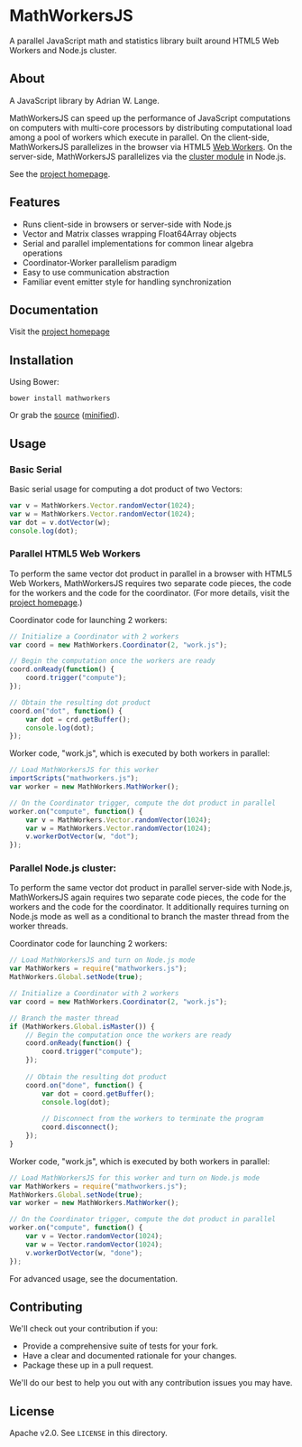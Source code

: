 # MathWorkersJS

A parallel JavaScript math and statistics library built around HTML5 Web Workers and Node.js cluster.

## About

A JavaScript library by Adrian W. Lange.

MathWorkersJS can speed up the performance of JavaScript computations on computers with multi-core processors by distributing computational load among
a pool of workers which execute in parallel.
On the client-side, MathWorkersJS parallelizes in the browser via HTML5 [Web Workers](https://developer.mozilla.org/en-US/docs/Web/API/Web_Workers_API).
On the server-side, MathWorkersJS parallelizes via the [cluster module](http://nodejs.org/api/cluster.html) in Node.js.

See the [project homepage](http://www.mathworkersjs.org/).

## Features

- Runs client-side in browsers or server-side with Node.js
- Vector and Matrix classes wrapping Float64Array objects
- Serial and parallel implementations for common linear algebra operations
- Coordinator-Worker parallelism paradigm
- Easy to use communication abstraction
- Familiar event emitter style for handling synchronization

## Documentation

Visit the [project homepage](http://www.mathworkersjs.org/)

## Installation

Using Bower:

    bower install mathworkers

Or grab the [source](https://github.com/awlange/mathworkers/dist/mathworkers.js) ([minified](https://github.com/awlange/mathworkers/dist/mathworkers.min.js)).

## Usage

### Basic Serial

Basic serial usage for computing a dot product of two Vectors:

```JavaScript
var v = MathWorkers.Vector.randomVector(1024);
var w = MathWorkers.Vector.randomVector(1024);
var dot = v.dotVector(w);
console.log(dot);
```

### Parallel HTML5 Web Workers

To perform the same vector dot product in parallel in a browser with HTML5 Web Workers, MathWorkersJS requires two separate code pieces, 
the code for the workers and the code for the coordinator. (For more details, visit the [project homepage](http://www.mathworkersjs.org/).)

Coordinator code for launching 2 workers:

```JavaScript
// Initialize a Coordinator with 2 workers
var coord = new MathWorkers.Coordinator(2, "work.js");

// Begin the computation once the workers are ready
coord.onReady(function() {
    coord.trigger("compute");
});

// Obtain the resulting dot product
coord.on("dot", function() {
    var dot = crd.getBuffer();
    console.log(dot);
});
```

Worker code, "work.js", which is executed by both workers in parallel:

```JavaScript
// Load MathWorkersJS for this worker
importScripts("mathworkers.js");
var worker = new MathWorkers.MathWorker();

// On the Coordinator trigger, compute the dot product in parallel
worker.on("compute", function() {
    var v = MathWorkers.Vector.randomVector(1024);
    var w = MathWorkers.Vector.randomVector(1024);
    v.workerDotVector(w, "dot");
});
```

### Parallel Node.js cluster:

To perform the same vector dot product in parallel server-side with Node.js, MathWorkersJS again requires two separate code pieces, 
the code for the workers and the code for the coordinator. It additionally requires turning on Node.js mode as well as a conditional to branch
the master thread from the worker threads.

Coordinator code for launching 2 workers:

```JavaScript
// Load MathWorkersJS and turn on Node.js mode
var MathWorkers = require("mathworkers.js");
MathWorkers.Global.setNode(true);

// Initialize a Coordinator with 2 workers
var coord = new MathWorkers.Coordinator(2, "work.js");

// Branch the master thread
if (MathWorkers.Global.isMaster()) {
    // Begin the computation once the workers are ready
    coord.onReady(function() {
        coord.trigger("compute");
    });
   
    // Obtain the resulting dot product
    coord.on("done", function() {
        var dot = coord.getBuffer();
        console.log(dot);
 
        // Disconnect from the workers to terminate the program
        coord.disconnect();
    });
}
```

Worker code, "work.js", which is executed by both workers in parallel:

```JavaScript
// Load MathWorkersJS for this worker and turn on Node.js mode
var MathWorkers = require("mathworkers.js");
MathWorkers.Global.setNode(true);
var worker = new MathWorkers.MathWorker();

// On the Coordinator trigger, compute the dot product in parallel
worker.on("compute", function() {
    var v = Vector.randomVector(1024);
    var w = Vector.randomVector(1024);
    v.workerDotVector(w, "done");
});
```

For advanced usage, see the documentation.

## Contributing

We'll check out your contribution if you:

* Provide a comprehensive suite of tests for your fork.
* Have a clear and documented rationale for your changes.
* Package these up in a pull request.

We'll do our best to help you out with any contribution issues you may have.

## License

Apache v2.0. See `LICENSE` in this directory.
